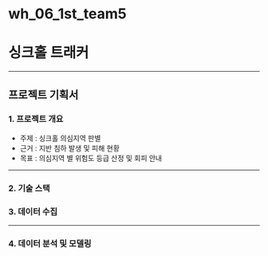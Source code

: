 # wh_06_1st_team5

# 싱크홀 트래커
---
## 프로젝트 기획서
### 1. 프로젝트 개요
- 주제 : 싱크홀 의심지역 판별 
- 근거 : 지반 침하 발생 및 피해 현황
- 목표 : 의심지역 별 위험도 등급 산정 및 회피 안내
---
### 2. 기술 스택
### 3. 데이터 수집
---
### 4. 데이터 분석 및 모델링

